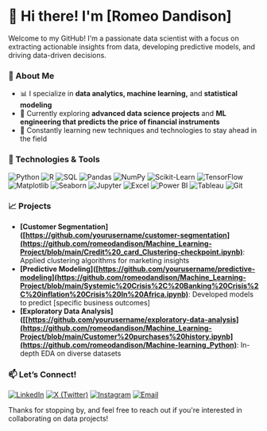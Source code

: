 # 👋 Hi there! I'm [Romeo Dandison] 

Welcome to my GitHub! I'm a passionate data scientist with a focus on extracting actionable insights from data, developing predictive models, and driving data-driven decisions. 

### 🔬 About Me
- 📊 I specialize in **data analytics, machine learning,** and **statistical modeling**
- 🔎 Currently exploring **advanced data science projects** and **ML engineering that predicts the price of financial instruments**
- 🌱 Constantly learning new techniques and technologies to stay ahead in the field

### 🔧 Technologies & Tools
![Python](https://img.shields.io/badge/-Python-3776AB?logo=python&logoColor=white)
![R](https://img.shields.io/badge/-R-276DC3?logo=r&logoColor=white)
![SQL](https://img.shields.io/badge/-SQL-336791?logo=postgresql&logoColor=white)
![Pandas](https://img.shields.io/badge/-Pandas-150458?logo=pandas&logoColor=white)
![NumPy](https://img.shields.io/badge/-NumPy-013243?logo=numpy&logoColor=white)
![Scikit-Learn](https://img.shields.io/badge/-Scikit%20Learn-F7931E?logo=scikitlearn&logoColor=white)
![TensorFlow](https://img.shields.io/badge/-TensorFlow-FF6F00?logo=tensorflow&logoColor=white)
![Matplotlib](https://img.shields.io/badge/-Matplotlib-11557C?logo=python&logoColor=white)
![Seaborn](https://img.shields.io/badge/-Seaborn-3776AB?logo=python&logoColor=white)
![Jupyter](https://img.shields.io/badge/-Jupyter-F37626?logo=jupyter&logoColor=white)
![Excel](https://img.shields.io/badge/-Excel-217346?logo=microsoft-excel&logoColor=white)
![Power BI](https://img.shields.io/badge/-Power%20BI-F2C811?logo=powerbi&logoColor=black)
![Tableau](https://img.shields.io/badge/-Tableau-E97627?logo=tableau&logoColor=white)
![Git](https://img.shields.io/badge/-Git-F05032?logo=git&logoColor=white)


### 📈 Projects
- **[Customer Segmentation]([https://github.com/yourusername/customer-segmentation](https://github.com/romeodandison/Machine_Learning-Project/blob/main/Credit%20_card_Clustering-checkpoint.ipynb)**: Applied clustering algorithms for marketing insights
- **[Predictive Modeling]([https://github.com/yourusername/predictive-modeling](https://github.com/romeodandison/Machine_Learning-Project/blob/main/Systemic%20Crisis%2C%20Banking%20Crisis%2C%20inflation%20Crisis%20In%20Africa.ipynb)**: Developed models to predict [specific business outcomes]
- **[Exploratory Data Analysis]([[https://github.com/yourusername/exploratory-data-analysis](https://github.com/romeodandison/Machine_Learning-Project/blob/main/Customer%20purchases%20history.ipynb](https://github.com/romeodandison/Machine-learning_Python)**: In-depth EDA on diverse datasets

### 📫 Let’s Connect!
[![LinkedIn](https://img.shields.io/badge/-LinkedIn-0A66C2?logo=linkedin&logoColor=white)](https://www.linkedin.com/in/ro-meo)
[![X (Twitter)](https://img.shields.io/badge/-X-1DA1F2?logo=x&logoColor=white)](https://x.com/romeo_uts)
[![Instagram](https://img.shields.io/badge/-Instagram-E4405F?logo=instagram&logoColor=white)](https://instagram.com/romeo_uts)
[![Email](https://img.shields.io/badge/-Email-D14836?logo=gmail&logoColor=white)](mailto:talktoromeo.com)

Thanks for stopping by, and feel free to reach out if you're interested in collaborating on data projects!
